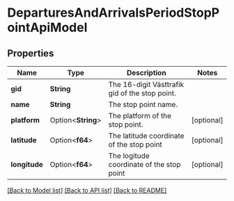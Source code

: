 # DeparturesAndArrivalsPeriodStopPointApiModel

## Properties

Name | Type | Description | Notes
------------ | ------------- | ------------- | -------------
**gid** | **String** | The 16-digit Västtrafik gid of the stop point. | 
**name** | **String** | The stop point name. | 
**platform** | Option<**String**> | The platform of the stop point. | [optional]
**latitude** | Option<**f64**> | The latitude coordinate of the stop point | [optional]
**longitude** | Option<**f64**> | The logitude coordinate of the stop point | [optional]

[[Back to Model list]](../README.md#documentation-for-models) [[Back to API list]](../README.md#documentation-for-api-endpoints) [[Back to README]](../README.md)


